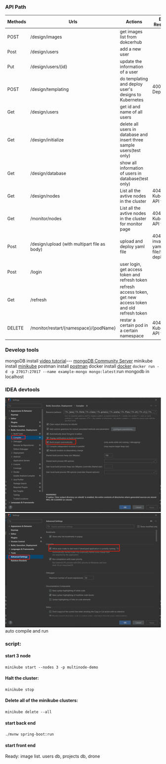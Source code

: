 ### API Path

| Methods | Urls | Actions | Error Response |
| ---------- | ------- | -------- |----------|
| POST | /design/images | get images list from dokcerhub ||
| Post | /design/users | add a new user ||
| Put | /design/users/{id} | update the information of a user ||
| POST | /design/templating | do templating and deploy user's designs to Kubernetes| 400: Deploy fail ||
| Get | /design/users | get id and name of all users || 
| Get | /design/initialize | delete all users in database and insert three sample users(test only) ||
| Get | /design/database | show all information of users in database(test only) ||
| Get | /design/nodes | List all the avtive nodes in the cluster | 404: Kubernetes API fail |
| Get | /monitor/nodes | List all the avtive nodes in the cluster for monitor page | 404: Kubernetes API fail |
| Post | /design/upload (with multipart file as body) | upload and deploy yaml file | 404: invalid yaml file/fail to deploy |
| Post | /login | user login, get access token and refresh token | |
| Get | /refresh | refresh access token, get new access token and old refresh token | |
| DELETE | /monitor/restart/{namespace}/{podName} | restar a certain pod in a certain namespace | 404: Kubernetes API fail |

### Develop tools
mongoDB install  [video tutorial](https://www.youtube.com/watch?v=Ph1Z97X6xno&t=448s)--- [mongoDB Community Server](https://www.mongodb.com/try/download/community)
minikube install [minikube](https://minikube.sigs.k8s.io/docs/start/)
postman install [postman](https://www.postman.com/downloads/)
docker install [docker](https://www.docker.com/get-started/)
`docker run -d -p 27017:27017 --name example-mongo mongo:latest`:run mongodb in localhost

### IDEA devtools
![alt setting](setting1.png)
![alt setting](setting2.png)
auto compile and run

### script:
#### start 3 node
`minikube start --nodes 3 -p multinode-demo`
#### Halt the cluster:
`minikube stop`
#### Delete all of the minikube clusters:
`minikube delete --all`
#### start back end
`./mvnw spring-boot:run`
#### start front end
Ready: image list. users db, projects db, drone 
